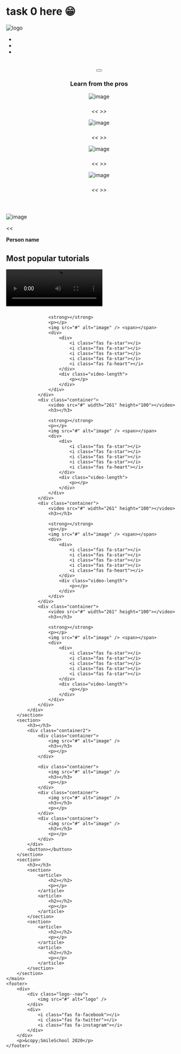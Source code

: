 # task 0 here 😁

<!DOCTYPE html>
<html lang="en">

<head>
    <meta charset="UTF-8">
    <title>SmileSchool</title>
    <script src="https://kit.fontawesome.com/3419990.js" crossorigin="anonymous"></script>
</head>

<body>
    <nav>
        <div class="logo--nav">
            <img src="#" alt="logo" />
        </div>
        <ul>
            <li><a href="#"></a>
            <li><a href="#"></a>
            <li><a href="#"></a>
        </ul>
    </nav>
    <header>
        <div>
            <h1 class="title--header"></h1>
            <div class="subtitle--header">
                <p></p>
                <p></p>
                <p></p>
            </div>
            <button class="button--header"></button>
        </div>
        <div>
            <h3> <span>Learn</span> from the pros</h3>
            <div class="container1">
                <div class="container">
                    <img src="#" alt="image" />
                    <h3></h3>
                    <i>
                        <p>&lt;&lt; &gt;&gt;</p>
                        <p></p>
                    </i>
                </div>
                <div class="container">
                    <img src="#" alt="image" />
                    <h3></h3>
                    <i>
                        <p> &lt;&lt; &gt;&gt;</p>
                        <p></p>
                    </i>
                </div>
                <div class="container">
                    <img src="#" alt="image" />
                    <h3></h3>
                    <i>
                        <p> &lt;&lt; &gt;&gt;</p>
                        <p></p>
                    </i>
                </div>
                <div class="container">
                    <img src="#" alt="image" />
                    <h3></h3>
                    <i>
                        <p>&lt;&lt; &gt;&gt; </p>
                        <p></p>
                    </i>
                </div>
            </div>
        </div>
    </header>
    <main>
        <section>
            <img src="#" alt="image" />
            <div>
                <p>&lt;&lt; </p>
                <strong>Person name</strong>
                <i></i>
            </div>
        </section>
        <section>
            <h1><span>Most </span>popular<span> tutorials</span></h1>
            <div class="container2">
                <div class="container">
                    <video src="#" width="261" height="100"></video>
                    <h3></h3>

                    <strong></strong>
                    <p></p>
                    <img src="#" alt="image" /> <span></span>
                    <div>
                        <div>
                            <i class="fas fa-star"></i>
                            <i class="fas fa-star"></i>
                            <i class="fas fa-star"></i>
                            <i class="fas fa-star"></i>
                            <i class="fas fa-heart"></i>
                        </div>
                        <div class="video-length">
                            <p></p>
                        </div>
                    </div>
                </div>
                <div class="container">
                    <video src="#" width="261" height="100"></video>
                    <h3></h3>

                    <strong></strong>
                    <p></p>
                    <img src="#" alt="image" /> <span></span>
                    <div>
                        <div>
                            <i class="fas fa-star"></i>
                            <i class="fas fa-star"></i>
                            <i class="fas fa-star"></i>
                            <i class="fas fa-star"></i>
                            <i class="fas fa-heart"></i>
                        </div>
                        <div class="video-length">
                            <p></p>
                        </div>
                    </div>
                </div>
                <div class="container">
                    <video src="#" width="261" height="100"></video>
                    <h3></h3>

                    <strong></strong>
                    <p></p>
                    <img src="#" alt="image" /> <span></span>
                    <div>
                        <div>
                            <i class="fas fa-star"></i>
                            <i class="fas fa-star"></i>
                            <i class="fas fa-star"></i>
                            <i class="fas fa-star"></i>
                            <i class="fas fa-heart"></i>
                        </div>
                        <div class="video-length">
                            <p></p>
                        </div>
                    </div>
                </div>
                <div class="container">
                    <video src="#" width="261" height="100"></video>
                    <h3></h3>

                    <strong></strong>
                    <p></p>
                    <img src="#" alt="image" /> <span></span>
                    <div>
                        <div>
                            <i class="fas fa-star"></i>
                            <i class="fas fa-star"></i>
                            <i class="fas fa-star"></i>
                            <i class="fas fa-star"></i>
                            <i class="fas fa-star"></i>
                        </div>
                        <div class="video-length">
                            <p></p>
                        </div>
                    </div>
                </div>
            </div>
        </section>
        <section>
            <h3></h3>
            <div class="container2">
                <div class="container">
                    <img src="#" alt="image" />
                    <h3></h3>
                    <p></p>
                </div>

                <div class="container">
                    <img src="#" alt="image" />
                    <h3></h3>
                    <p></p>
                </div>
                <div class="container">
                    <img src="#" alt="image" />
                    <h3></h3>
                    <p></p>
                </div>
                <div class="container">
                    <img src="#" alt="image" />
                    <h3></h3>
                    <p></p>
                </div>
            </div>
            <button></button>
        </section>
        <section>
            <h3></h3>
            <section>
                <article>
                    <h2></h2>
                    <p></p>
                </article>
                <article>
                    <h2></h2>
                    <p></p>
                </article>
            </section>
            <section>
                <article>
                    <h2></h2>
                    <p></p>
                </article>
                <article>
                    <h2></h2>
                    <p></p>
                </article>
            </section>
        </section>
    </main>
    <footer>
        <div>
            <div class="logo--nav">
                <img src="#" alt="logo" />
            </div>
            <div>
                <i class="fas fa-facebook"></i>
                <i class="fas fa-twitter"></i>
                <i class="fas fa-instagram"></i>
            </div>
        </div>
        <p>&copy;SmileSchool 2020</p>
    </footer>
</body>

</html>